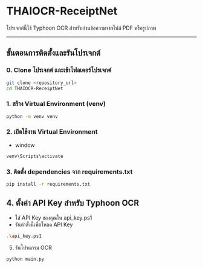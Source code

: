 # THAIOCR-ReceiptNet

โปรเจกต์นี้ใช้ Typhoon OCR สำหรับอ่านข้อความจากไฟล์ PDF หรือรูปภาพ

---

## ขั้นตอนการติดตั้งและรันโปรเจกต์

### 0. Clone โปรเจกต์ และเข้าโฟลเดอร์โปรเจกต์
```bash
git clone <repository_url>
cd THAIOCR-ReceiptNet
```

### 1. สร้าง Virtual Environment (venv)
```bash
python -m venv venv
```

### 2. เปิดใช้งาน Virtual Environment
- window
```bash
venv\Scripts\activate
```

### 3. ติดตั้ง dependencies จาก requirements.txt
```bash
pip install -r requirements.txt
```

## 4. ตั้งค่า API Key สำหรับ Typhoon OCR 
- ใส่ API Key ของคุณใน api_key.ps1
- รันคำสั่งนี้เพื่อโหลด API Key
```bash
.\api_key.ps1
```

5. รันโปรแกรม OCR
```bash
python main.py
```

